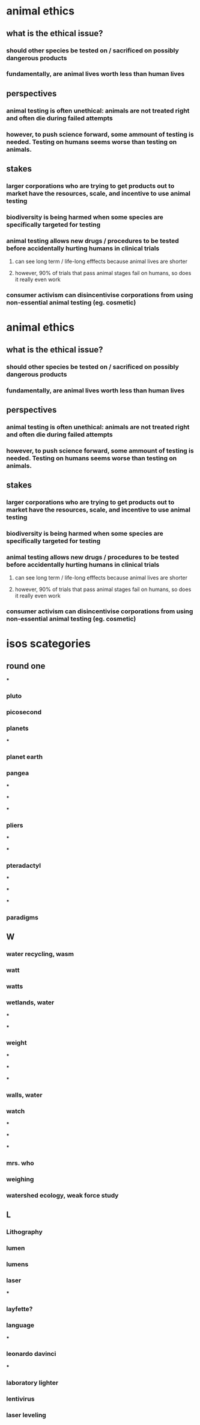 # animal ethics

## what is the ethical issue?

### should other species be tested on / sacrificed on possibly dangerous products

### fundamentally, are animal lives worth less than human lives

## perspectives

### animal testing is often unethical: animals are not treated right and often die during failed attempts

### however, to push science forward, some ammount of testing is needed. Testing on humans seems worse than testing on animals.

## stakes

### larger corporations who are trying to get products out to market have the resources, scale, and incentive to use animal testing

### biodiversity is being harmed when some species are specifically targeted for testing

### animal testing allows new drugs / procedures to be tested before accidentally hurting humans in clinical trials

1.  can see long term / life-long efffects because animal lives are
    shorter

2.  however, 90% of trials that pass animal stages fail on humans, so
    does it really even work

### consumer activism can disincentivise corporations from using non-essential animal testing (eg. cosmetic)

# animal ethics

## what is the ethical issue?

### should other species be tested on / sacrificed on possibly dangerous products

### fundamentally, are animal lives worth less than human lives

## perspectives

### animal testing is often unethical: animals are not treated right and often die during failed attempts

### however, to push science forward, some ammount of testing is needed. Testing on humans seems worse than testing on animals.

## stakes

### larger corporations who are trying to get products out to market have the resources, scale, and incentive to use animal testing

### biodiversity is being harmed when some species are specifically targeted for testing

### animal testing allows new drugs / procedures to be tested before accidentally hurting humans in clinical trials

1.  can see long term / life-long efffects because animal lives are
    shorter

2.  however, 90% of trials that pass animal stages fail on humans, so
    does it really even work

### consumer activism can disincentivise corporations from using non-essential animal testing (eg. cosmetic)

# isos scategories

## round one

**\***

### pluto

### picosecond

### planets

**\***

### planet earth

### pangea

**\***

**\***

**\***

### pliers

**\***

**\***

### pteradactyl

**\***

**\***

**\***

### paradigms

## W

### water recycling, wasm

### watt

### watts

### wetlands, water

**\***

**\***

### weight

**\***

**\***

**\***

### walls, water

### watch

**\***

**\***

**\***

### mrs. who

### weighing

### watershed ecology, weak force study

## L

### Lithography

### lumen

### lumens

### laser

**\***

### layfette?

### language

**\***

### leonardo davinci

**\***

### laboratory lighter

### lentivirus

### laser leveling
